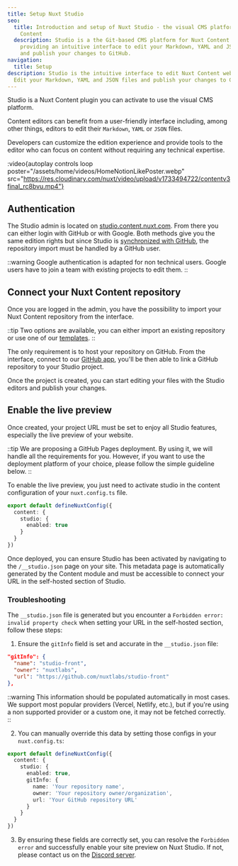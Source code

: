 ```yaml
---
title: Setup Nuxt Studio
seo:
  title: Introduction and setup of Nuxt Studio - the visual CMS platform of Nuxt
    Content
  description: Studio is a the Git-based CMS platform for Nuxt Content websites,
    providing an intuitive interface to edit your Markdown, YAML and JSON files
    and publish your changes to GitHub.
navigation:
  title: Setup
description: Studio is the intuitive interface to edit Nuxt Content websites.
  Edit your Markdown, YAML and JSON files and publish your changes to GitHub.
---
```


Studio is a Nuxt Content plugin you can activate to use the visual CMS platform.

Content editors can benefit from a user-friendly interface including, among other things, editors to edit their `Markdown`, `YAML` or `JSON` files.

Developers can customize the edition experience and provide tools to the editor who can focus on content without requiring any technical expertise.

:video{autoplay controls loop poster="/assets/home/videos/HomeNotionLikePoster.webp" src="https://res.cloudinary.com/nuxt/video/upload/v1733494722/contentv3final_rc8bvu.mp4"}

## Authentication

The Studio admin is located on [studio.content.nuxt.com](https://nuxt.studio). From there you can either login with GitHub or with Google. Both methods give you the same edition rights but since Studio is [synchronized with GitHub](/docs/studio/github), the repository import must be handled by a GitHub user.

::warning
Google authentication is adapted for non technical users. Google users have to join a team with existing projects to edit them.
::

## Connect your Nuxt Content repository

Once you are logged in the admin, you have the possibility to import your Nuxt Content repository from the interface.

::tip
Two options are available, you can either import an existing repository or use one of our [templates](https://nuxt.studio/templates).
::

The only requirement is to host your repository on GitHub. From the interface, connect to our [GitHub app](/docs/studio/github), you'll be then able to link a GitHub repository to your Studio project.

Once the project is created, you can start editing your files with the Studio editors and publish your changes.

## Enable the live preview

Once created, your project URL must be set to enjoy all Studio features, especially the live preview of your website.

::tip
We are proposing a GitHub Pages deployment. By using it, we will handle all the requirements for you. However, if you want to use the deployment platform of your choice, please follow the simple guideline below.
::

To enable the live preview, you just need to activate studio in the content configuration of your `nuxt.config.ts` file.

```ts [nuxt.config.ts]
export default defineNuxtConfig({
  content: {
    studio: {
      enabled: true
    }
  }
})
```

Once deployed, you can ensure Studio has been activated by navigating to the `/__studio.json` page on your site. This metadata page is automatically generated by the Content module and must be accessible to connect your URL in the self-hosted section of Studio.

### Troubleshooting

The `__studio.json` file is generated but you encounter a `Forbidden error: invalid property check` when setting your URL in the self-hosted section, follow these steps:

1. Ensure the `gitInfo` field is set and accurate in the `__studio.json` file:

```json [https://your-website.com/__studio.json]
"gitInfo": {
  "name": "studio-front",
  "owner": "nuxtlabs",
  "url": "https://github.com/nuxtlabs/studio-front"
},
```

::warning
This information should be populated automatically in most cases. We support most popular providers (Vercel, Netlify, etc.), but if you're using a non supported provider or a custom one, it may not be fetched correctly.
::

2. You can manually override this data by setting those configs in your `nuxt.config.ts`:

```ts [nuxt.config.ts]
export default defineNuxtConfig({
  content: {
    studio: {
      enabled: true,
      gitInfo: {
        name: 'Your repository name',
        owner: 'Your repository owner/organization',
        url: 'Your GitHub repository URL'    
      }
    }
  }
})
```

3. By ensuring these fields are correctly set, you can resolve the `Forbidden error` and successfully enable your site preview on Nuxt Studio. If not, please contact us on the [Discord server](https://discord.gg/sBXDm6e8SP).

